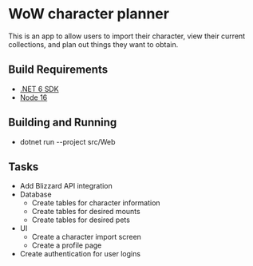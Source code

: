 # WoW character planner

This is an app to allow users to import their character, view their current collections, and plan out things they want to obtain.

## Build Requirements

- [.NET 6 SDK](https://dotnet.microsoft.com/en-us/download/dotnet/6.0)
- [Node 16](https://nodejs.org/en/download/)

## Building and Running

- dotnet run --project src/Web

## Tasks

- Add Blizzard API integration
- Database
  - Create tables for character information
  - Create tables for desired mounts
  - Create tables for desired pets
- UI
  - Create a character import screen
  - Create a profile page
- Create authentication for user logins

